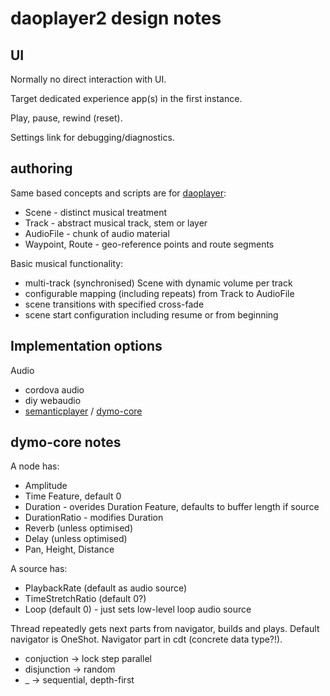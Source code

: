 # daoplayer2 design notes

## UI

Normally no direct interaction with UI.

Target dedicated experience app(s) in the first instance.

Play, pause, rewind (reset).

Settings link for debugging/diagnostics.

## authoring

Same based concepts and scripts are for [daoplayer](https://github.com/cgreenhalgh/daoplayer):
- Scene - distinct musical treatment
- Track - abstract musical track, stem or layer
- AudioFile - chunk of audio material
- Waypoint, Route - geo-reference points and route segments

Basic musical functionality:
- multi-track (synchronised) Scene with dynamic volume per track
- configurable mapping (including repeats) from Track to AudioFile
- scene transitions with specified cross-fade
- scene start configuration including resume or from beginning

## Implementation options

Audio
- cordova audio
- diy webaudio
- [semanticplayer]() / [dymo-core](https://github.com/florianthalmann/dymo-core)

## dymo-core notes

A node has:
- Amplitude
- Time Feature, default 0
- Duration - overides Duration Feature, defaults to buffer length if source
- DurationRatio - modifies Duration
- Reverb (unless optimised)
- Delay (unless optimised)
- Pan, Height, Distance

A source has:
- PlaybackRate (default as audio source)
- TimeStretchRatio (default 0?)
- Loop (default 0) - just sets low-level loop audio source

Thread repeatedly gets next parts from navigator, builds and plays.
Default navigator is OneShot.
Navigator part in cdt (concrete data type?!).
- conjuction -> lock step parallel
- disjunction -> random
- _ -> sequential, depth-first


